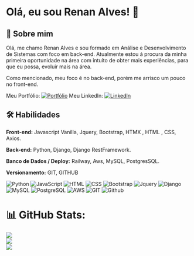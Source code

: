 
# Olá, eu sou Renan Alves! 👋


## 🚀 Sobre mim
Olá, me chamo Renan Alves e sou formado em Análise e Desenvolvimento de Sistemas com foco em back-end.
Atualmente estou á procura da minha primeira oportunidade na área com intuíto de obter mais experiências, para que eu possa, evoluir mais na área.

Como mencionado, meu foco é no back-end, porém me arrisco um pouco no front-end.

Meu Portfólio: [![Portfólio](https://img.shields.io/badge/website-000000?style=for-the-badge&logo=About.me&logoColor=white)](**)
Meu LinkedIn: [![LinkedIn](https://img.shields.io/badge/LinkedIn-%230077B5.svg?logo=linkedin&logoColor=white)](http://www.linkedin.com/in/renan-alves-silva)


## 🛠 Habilidades
**Front-end:** Javascript Vanilla, Jquery, Bootstrap, HTMX , HTML , CSS, Axios.

**Back-end:** Python, Django, Django RestFramework.

**Banco de Dados / Deploy:** Railway, Aws, MySQL, PostgresSQL.

**Versionamento:** GIT, GITHUB

![Python](https://img.shields.io/badge/Python-3776AB?style=for-the-badge&logo=python&logoColor=white)
![JavaScript](https://img.shields.io/badge/JavaScript-F7DF1E?style=for-the-badge&logo=javascript&logoColor=black) ![HTML](https://img.shields.io/badge/HTML5-E34F26?style=for-the-badge&logo=html5&logoColor=white) ![CSS](https://img.shields.io/badge/CSS3-1572B6?style=for-the-badge&logo=css3&logoColor=white) ![Bootstrap](https://img.shields.io/badge/Bootstrap-563D7C?style=for-the-badge&logo=bootstrap&logoColor=white) ![Jquery](https://img.shields.io/badge/jQuery-0769AD?style=for-the-badge&logo=jquery&logoColor=white) ![Django](https://img.shields.io/badge/Django-092E20?style=for-the-badge&logo=django&logoColor=white) ![MySQL](https://img.shields.io/badge/MySQL-00000F?style=for-the-badge&logo=mysql&logoColor=white) ![PostgreSQL](https://img.shields.io/badge/PostgreSQL-316192?style=for-the-badge&logo=postgresql&logoColor=white) ![AWS](https://img.shields.io/badge/Amazon_AWS-232F3E?style=for-the-badge&logo=amazon-aws&logoColor=white) ![GIT](https://img.shields.io/badge/GIT-E44C30?style=for-the-badge&logo=git&logoColor=white) ![Github](https://img.shields.io/badge/GitHub-100000?style=for-the-badge&logo=github&logoColor=white)



# 📊 GitHub Stats:
![](https://github-readme-stats.vercel.app/api?username=RenanAlvesSilva&theme=radical&hide_border=false&include_all_commits=true&count_private=true)<br/>
![](https://github-readme-streak-stats.herokuapp.com/?user=RenanAlvesSilva&theme=radical&hide_border=false)<br/>
![](https://github-readme-stats.vercel.app/api/top-langs/?username=RenanAlvesSilva&theme=radical&hide_border=false&include_all_commits=true&count_private=true&layout=compact)


